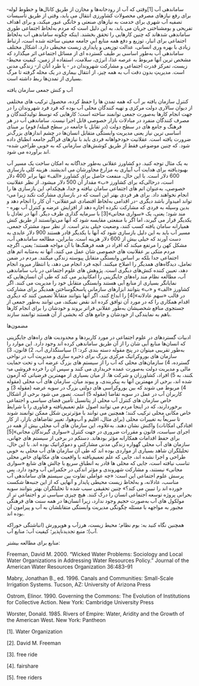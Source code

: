  ساماندهی آب [1]وقتی که آب از رودخانه‌ها و مخازن از طریق کانال‌ها و خطوط لوله­ برای رفع نیازهای مصرفی محصولات کشاورزی انتقال می ­یابد، وقتی از طریق تأسیسات تصفیه آب شهری برای خدمت به نیازهای صنعتی و خانگی عبور می­کند، و برای اهداف تفریحی و بوم­شناختی جریان می ­یابد، به این دلیل است که مردم به‌لحاظ اجتماعی طوری سامان­دهی شده­اند که چنین کارهایی را تحقق بخشند. اینکه چگونه سامان­دهی آب به‌لحاظ اجتماعی برای انبار، توزیع و دفع همه منابع آبیِ جامعه معینی ساخته شده است، ارتباط زیادی با بهره ­وری انسانی، عدالت توزیعی و پایداری زیست­ محیطی دارد. اشکال مختلف سامان­دهی آب به‌طور اساسی بر طیف گسترده ­ای از مسائل اجتماعی اثر می­گذارد که مشخص ­ترین آنها مربوط به عرصه غذا، انرژی، سلامت، استفاده از زمین، کیفیت محیط­ زیست، تمرکز قدرت اجتماعی و مشارکت شهروندان در - یا طرد آنان از- زندگی مدنی است. مدیریتِ بدون دقت آب به همه چیز، از انتقال بیماری در یک محله گرفته تا مرگ بسیاری از تمدن‌ها ربط داشته است.

آب و کنش جمعی سازمان­ یافته

کنترل سازمان­ یافته بر آب که همه تمدن­ ها را حفظ کرده، محصول ترکیب­ های مختلفی از دیوان­ سالاری دولت مرکزی و تهیه­ کنندگان محلی آب بوده که فرد فرد شهروندان را در جهت انجام کارها به‌صورت ­جمعی توانمند ساخته است؛ کارهایی که توسط تولیدکنندگان و مصرف­ کنندگان منفرد در مبادلات بازار خصوصی قابل اجرا نیست. سامان­دهی آب در هر فرهنگ و جامع ه­ای در سطح دولت (در تقابل با جامعه در سطح قبیله/ قوم) بر مبنای اساسی ­ترین نیاز یعنی مدیریت وابستگی متقابل انسان‌ها در چشم­ اندازهای بزرگ‌تر ضرورت یافته ­است. عقلانیت خودخواهانه فردی باید با نیازهای فراگیر جامعه انطباق داده شود. که چنین موضوعی فقط از طریق کوشش‌های سازمانی که به خوبی طراحی شده­ اند برآورده می­ شود. 

 به یک مثال توجه کنید. دو کشاورز عقلانی به‌طور جداگانه به امکان ساخت یک مسیر آب بهبود­یافته برای هدایت آب آبیاری به مزارع مجاورشان می ­اندیشند. هزینه کلی بازسازی 600 دلار است. با این حال، منفعت حاصل برای کشاورز «الف» تنها برابر 400 دلار است، درحالی‌که برای کشاورز «ب» مقدار آن 500 دلار می­شود. از نظر عقلانیت خصوصی، به‌عنوان اتم ­های اجتماعی سامان­ نیافته و جدا، هیچکدام، این بازسازی­ ها را انجام نخواهند داد. برای هر فردی بهتر این است که در بازسازی مشارکت نکند زیرا می­ تواند امیدوار باشد دیگری -در اقدامی به‌لحاظ اقتصادی غیرعقلانی- آن کار را انجام دهد و بدین وسیله به فردی که مشارکت نکرده اجازه دهد از افزایش عرضه و کنترل آب بهره ­مند شود؛ یعنی، یک «سواری مجانی»[3] با سرمایه­ گذاری طرف دیگر. آنها در تعادل با یکدیگر قرار می­ گیرند، اما اگر با منفعتی مقایسه شود که آنها می‌توانستند از طریق کنش همیارانه سامان ­یافته کسب کنند، وضعیت خیلی بدتر است. از نظر سود مشترک جمعی، مسیر آب باید به این دلیل بازسازی شود که آنها با یکدیگر قادر هستند 900 دلار عایدی به دست آورند که خیلی بیش از 600 دلار هزینه است. بنابراین، مطالعه سامان­دهی آب، مشکل کهن را مرتفع می­کند که افراد در همه فرهنگ‌ها با آن مواجه هستند؛ یعنی، اگرچه مردم متکی بر عقلانیت ­های خصوصی ­شان عمل می­ کنند، آنها نه به‌مثابه اتم­ های اجتماعی جدا بلکه بر اساس وابستگی متقابل پیوسته زندگی می­کنند. مردم در ضمن تعامل، دیدگاه‌های همدیگر را اصلاح می­کنند. آنچه فرد انجام می­ دهد، یا انتظار می­رود انجام دهد، تعیین­ کننده کنش‌های دیگری است. پژوهش­ های علوم اجتماعی در باب سامان­دهی آب، مطالعه نظام­ مند راه‌های جایگزینی را امکان­پذیر می­ کند که طی آن انسان‌هایی که نمایانگر بسیاری از منابع آبی هستند وابستگی متقابل خود را مدیریت می­ کنند. اگر کشاورز «الف» و «ب» بتوانند ابزارهای سازمانی پاسخگوساختن همدیگر برای مشارکت در قالب «سهم عادلانه»[4] را ابداع کنند، اگر آنها بتوانند متقابلاً تضمین کنند که دیگری اقدام همکاری را که در مورد آن توافق کرده ­اند نقض نمی­کند، می­ توانند به‌طور جمعی از جستجوی منافع شخصی­شان به‌طور عقلانی فراتر بروند و خودشان را برای انجام کارها باهم به نمایندگی از خودشان و جامع ه­ای که بخشی از آن هستند توانمند سازند.

مضمون­‌ها

 ادبیات گسترده­ای در علوم اجتماعی در مورد کاربرد­ها و محدودیت­ های راه‌های جایگزینی که انسان‌ها منابع آبی­ شان را از آن طریق سامان­دهی کرده ­اند وجود دارد. این موارد را به‌طور تقریبی می­توان در پنج مقوله دسته ­بندی کرد: 1) سیاستگذاری آب، 2) قانون، 3) سازمان­ های بوروکراتیک مرکزی بزرگ برای ذخیره­ سازی و مدیریت آب در نواحی گسترده، 4) سازمان‌های محلی که آب را از سیستم ­های بزرگ عرضه آب و تحت حمایت مالی و مدیریت دولت به‌صورت عمده خریداری می­ کنند و سپس آن را خرده ­فروشی می­کنند، به 5) افراد، کشاورزان و شرکت ­ها. از میان بسیاری از مهمترین فرضیاتی که آزمون شده ­اند، برخی از مهمترین آنها به پیکربندی، و پیوند میان، سازمان­ های آب محلی (مقوله 4) مربوط می­ شوند که بین بوروکراسی­ های دولتی بزرگ در سویه عرضه (مقوله 3) و کاربران آب در عمل در سویه تقاضا (مقوله 5) است. تصور می­ شود برخی از اشکال خاص سازمان­ های کنترل آب محلی از پتانسیل تأمین فضای سیاسی و اجتماعی برخوردارند، که در اینجا مردم می­ توانند اصول علم تعمیم‌یافته و فناوری را با شرایط خاص مکانی محلی ترکیب کنند؛ همچنین می ­توانند با مؤثرترین شکل ممکن توانمند شوند تا سریعاً به تغییرات محلی (برای مثال، اقلیم و آب‌وهوا، تغییر تقاضاهای بازار، از کار افتادگی امکانات) واکنش نشان دهند. به‌علاوه، این سازمان­ های آب محلی بیش از همه در اجرای سیاست، قانون و مقررات ضروری در جهت کنترل «سواری­ گیرندگان مجانی»[5] برای حفظ اقدامات همکارانه مؤثر بوده­اند. دست­کم در برخی از سیستم ­های جهانی، سازمان­ های آب محلی گهواره زندگی مدنی مشارکتی و دموکراتیک بوده ­اند. با این حال، تحلیلگران شاهد بسیاری از مواردی بوده ­اند که طی آن سازمان ­های آب محلی به خوبی طراحی و اجرا نشده ­اند، جایی که علم تعمیم‌یافته با واقعیت­ های مکان­های خاص محلی تناسب نیافته است، جایی که محلی ­ها قادر به انطباق سریع با چالش­ های شایع «سواری مجانی» نیستند، و مشارکت شهروندی و مؤثر اندکی در حکمرانی آب وجود دارد. پس پرسش علوم اجتماعی این است: «چه عواملی تفاوت بین سیستم­ های سامان­دهی آب مناسب، عادلانه، و به‌لحاظ زیست­ محیطی پایدار و آنهایی که از این جنبه‌ها شکست خورده­ اند را تبیین می­ کند؟» چنین تحقیقی سبب شده تا تحلیلگران بهتر بتوانند سویه بحرانی پروژه توسعه اجتماعی انسان را درک کنند. هیچ چیزی سیاسی ­تر و اجتماعی ­تر از مولکول­ های آب به‌صورت حجیم وجود ندارد، زیرا انسان‌ها در همه سنت­ های فرهنگی مجبور به مواجهه با مسئله چگونگی مدیریت وابستگی متقابلشان به آب و پیرامون آن بوده ­اند.

  


همچنین نگاه کنید به: بوم­ نظام؛ محیط­ زیست، هرزآب و هوپرورش (انباشتگی خوراکه آب)؛ منبع تجدیدناپذیر؛ کیفیت آب؛ منابع آب.

  


منابع برای مطالعه بیشتر:

  


Freeman, David M. 2000. “Wicked Water Problems: Sociology and Local Water Organizations in Addressing Water Resources Policy.” Journal of the American Water Resources Organization 36:483–91

Mabry, Jonathan B., ed. 1996. Canals and Communities: Small-Scale Irrigation Systems. Tucson, AZ: University of Arizona Press

Ostrom, Elinor. 1990. Governing the Commons: The Evolution of Institutions for Collective Action. New York: Cambridge University Press

Worster, Donald. 1985. Rivers of Empire: Water, Aridity and the Growth of the American West. New York: Pantheon

 

 [1]. Water Organization 

 [2]. David M. Freeman 

 [3]. free ride

[4]. fairshare

[5]. free riders

  


 

  


 

 